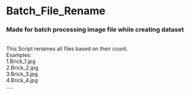 # Batch_File_Rename

### Made for batch processing image file while creating dataset
<br>
This Script renames all files based on their count.<br>
Examples:<br>
1.Brick_1.jpg<br>
2.Brick_2.jpg<br>
3.Brick_3.jpg<br>
4.Brick_4.jpg<br>
.....

